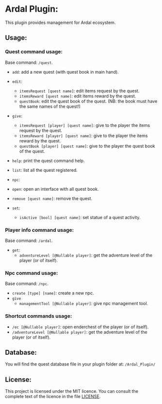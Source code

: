 # Ardal Plugin:

This plugin provides management for Ardal ecosystem.

## Usage:

### Quest command usage:
Base command: `/quest`.

- `add`: add a new quest (with quest book in main hand).
- `edit`:
  - `itemsRequest [quest name]`: edit items request by the quest.
  - `itemsReward [quest name]`: edit items reward by the quest.
  - `questBook`: edit the quest book of the quest. (NB: the book must have the same names of the quest!)
- `give`:
  - `itemsRequest [player] [quest name]`: give to the player the items request by the quest.
  - `itemsReward [player] [quest name]`: give to the player the items reward by the quest.
  - `questBook [player] [quest name]`: give to the player the quest book of the quest.
- `help`: print the quest command help.
- `list`: list all the quest registered.
- `npc`:
  
- `open`: open an interface with all quest book.
- `remove [quest name]`: remove the quest.
- `set`:
  - `isActive [bool] [quest name]`: set statue of a quest activity.


### Player info command usage:
Base command: `/ardal`.

- `get`:
  - `adventureLevel [@Nullable player]`: get the adventure level of the player (or of itself).


### Npc command usage:
Base command: `/npc`.
- `create [type] [name]`: create a new npc.
- `give`
  - `managementTool [@Nullable player]`: give npc management tool.


### Shortcut commands usage:
- `/ec [@Nullable player]`: open enderchest of the player (or of itself).
- `/adventureLevel [@Nullable player]`: get the adventure level of the player (or of itself).


## Database:

You will find the quest database file in your plugin folder at: `/Ardal_Plugin/`

## License:

This project is licensed under the MIT licence. You can consult the complete text of the licence in the file [LICENSE](LICENSE).
